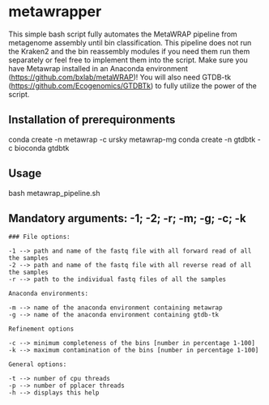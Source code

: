 # metawrapper
This simple bash script fully automates the MetaWRAP pipeline from metagenome assembly until bin classification. This pipeline does not run the Kraken2 and the bin reassembly modules if you need them run them separately or feel free to implement them into the script.
Make sure you have Metawrap installed in an Anaconda environment (https://github.com/bxlab/metaWRAP)! You will also need GTDB-tk (https://github.com/Ecogenomics/GTDBTk) to fully utilize the power of the script. 

## Installation of prerequironments
conda create -n metawrap -c ursky metawrap-mg
conda create -n gtdbtk -c bioconda gtdbtk

## Usage 
bash metawrap_pipeline.sh

## Mandatory arguments: -1; -2; -r; -m; -g; -c; -k
    
    ### File options:
    
    -1 --> path and name of the fastq file with all forward read of all the samples
    -2 --> path and name of the fastq file with all reverse read of all the samples
    -r --> path to the individual fastq files of all the samples
    
    Anaconda environments:
    
    -m --> name of the anaconda environment containing metawrap
    -g --> name of the anaconda environment containing gtdb-tk
    
    Refinement options
    
    -c --> minimum completeness of the bins [number in percentage 1-100]
    -k --> maximum contamination of the bins [number in percentage 1-100]
    
    General options:
    
    -t --> number of cpu threads
    -p --> number of pplacer threads
    -h --> displays this help
